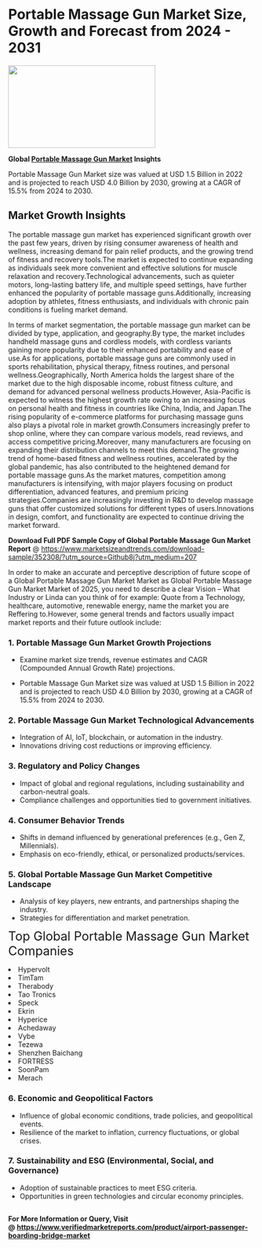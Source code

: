 <H1>Portable Massage Gun Market Size, Growth and Forecast from 2024 - 2031</H1><img class="aligncenter size-medium wp-image-584254" src="https://thirdeyenews.in/wp-content/uploads/2024/09/Global-Market-Research-300x168.jpeg" alt="" width="300" height="168" /><p><strong>Global&nbsp;<a href="https://www.marketsizeandtrends.com/download-sample/352308/?utm_source=Github8j?utm_medium=207">Portable Massage Gun Market</a> Insights</strong></p><p>Portable Massage Gun Market size was valued at USD 1.5 Billion in 2022 and is projected to reach USD 4.0 Billion by 2030, growing at a CAGR of 15.5% from 2024 to 2030.</p><p><h2>Market Growth Insights</h2> <p>The portable massage gun market has experienced significant growth over the past few years, driven by rising consumer awareness of health and wellness, increasing demand for pain relief products, and the growing trend of fitness and recovery tools.The market is expected to continue expanding as individuals seek more convenient and effective solutions for muscle relaxation and recovery.Technological advancements, such as quieter motors, long-lasting battery life, and multiple speed settings, have further enhanced the popularity of portable massage guns.Additionally, increasing adoption by athletes, fitness enthusiasts, and individuals with chronic pain conditions is fueling market demand.</p> <p>In terms of market segmentation, the portable massage gun market can be divided by type, application, and geography.By type, the market includes handheld massage guns and cordless models, with cordless variants gaining more popularity due to their enhanced portability and ease of use.As for applications, portable massage guns are commonly used in sports rehabilitation, physical therapy, fitness routines, and personal wellness.Geographically, North America holds the largest share of the market due to the high disposable income, robust fitness culture, and demand for advanced personal wellness products.However, Asia-Pacific is expected to witness the highest growth rate owing to an increasing focus on personal health and fitness in countries like China, India, and Japan.The rising popularity of e-commerce platforms for purchasing massage guns also plays a pivotal role in market growth.Consumers increasingly prefer to shop online, where they can compare various models, read reviews, and access competitive pricing.Moreover, many manufacturers are focusing on expanding their distribution channels to meet this demand.The growing trend of home-based fitness and wellness routines, accelerated by the global pandemic, has also contributed to the heightened demand for portable massage guns.As the market matures, competition among manufacturers is intensifying, with major players focusing on product differentiation, advanced features, and premium pricing strategies.Companies are increasingly investing in R&D to develop massage guns that offer customized solutions for different types of users.Innovations in design, comfort, and functionality are expected to continue driving the market forward.<p><span class=""><strong>Download Full PDF Sample Copy of Global Portable Massage Gun Market Report</strong> @ <a href="https://www.marketsizeandtrends.com/download-sample/352308/?utm_source=Github8j?utm_medium=207" target="_blank">https://www.marketsizeandtrends.com/download-sample/352308/?utm_source=Github8j?utm_medium=207</a></span></p><p>In order to make an accurate and perceptive description of future scope of a Global&nbsp;Portable Massage Gun Market Market as Global&nbsp;Portable Massage Gun Market Market of 2025, you need to describe a clear Vision &ndash; What Industry or Linda can you think of for example: Quote from a Technology, healthcare, automotive, renewable energy, name the market you are Reffering to.However, some general trends and factors usually impact market reports and their future outlook include:</p><h3>1.&nbsp;<strong>Portable Massage Gun Market Growth Projections</strong></h3><ul><li>Examine market size trends, revenue estimates and CAGR (Compounded Annual Growth Rate) projections.</li><li><p>Portable Massage Gun Market size was valued at USD 1.5 Billion in 2022 and is projected to reach USD 4.0 Billion by 2030, growing at a CAGR of 15.5% from 2024 to 2030.</p></li></ul><h3>2.&nbsp;<strong>Portable Massage Gun Market Technological Advancements</strong></h3><ul><li>Integration of AI, IoT, blockchain, or automation in the industry.</li><li>Innovations driving cost reductions or improving efficiency.</li></ul><h3>3.&nbsp;<strong>Regulatory and Policy Changes</strong></h3><ul><li>Impact of global and regional regulations, including sustainability and carbon-neutral goals.</li><li>Compliance challenges and opportunities tied to government initiatives.</li></ul><h3>4.&nbsp;<strong>Consumer Behavior Trends</strong></h3><ul><li>Shifts in demand influenced by generational preferences (e.g., Gen Z, Millennials).</li><li>Emphasis on eco-friendly, ethical, or personalized products/services.</li></ul><h3>5.&nbsp;<strong>Global Portable Massage Gun Market Competitive Landscape</strong></h3><ul><li>Analysis of key players, new entrants, and partnerships shaping the industry.</li><li>Strategies for differentiation and market penetration.</li></ul><p data-pm-slice="1 1 []"><span style="color: inherit; font-family: inherit; font-size: 25px;">Top Global Portable Massage Gun Market Companies</span></p><div class="" data-test-id=""><p><li>Hypervolt</li><li> TimTam</li><li> Therabody</li><li> Tao Tronics</li><li> Speck</li><li> Ekrin</li><li> Hyperice</li><li> Achedaway</li><li> Vybe</li><li> Tezewa</li><li> Shenzhen Baichang</li><li> FORTRESS</li><li> SoonPam</li><li> Merach</li></p></div><h3>6.&nbsp;<strong>Economic and Geopolitical Factors</strong></h3><ul><li>Influence of global economic conditions, trade policies, and geopolitical events.</li><li>Resilience of the market to inflation, currency fluctuations, or global crises.</li></ul><h3>7.&nbsp;<strong>Sustainability and ESG (Environmental, Social, and Governance)</strong></h3><ul><li>Adoption of sustainable practices to meet ESG criteria.</li><li>Opportunities in green technologies and circular economy principles.</li></ul><h2><strong style="font-size: 14px;">For More Information or Query, Visit @&nbsp;</strong><a style="background-color: #ffffff; font-size: 14px;" href="https://www.marketsizeandtrends.com/report/portable-massage-gun-market/" target="_blank">https://www.verifiedmarketreports.com/product/airport-passenger-boarding-bridge-market</a></h2>